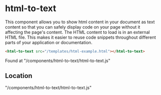 # html-to-text
This component allows you to show html content in your document as text content so that you can safely display code on your page without it affecting the page's content.
The HTML content to load is in an external HTML file.
This makes it easier to reuse code snippets throughout different parts of your application or documentation.

```html
<html-to-text src="/templates/html-example.html"></html-to-text>
```
Found at "/components/html-to-text/html-to-text.js"

## Location
"/components/html-to-text/html-to-text.js"
